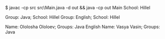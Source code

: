 $ javac -cp src src\Main.java -d out && java -cp out Main
School: Hillel

Group: Java; School: Hillel
Group: English; School: Hillel

Name: Ololosha Ololoev; Groups: Java English
Name: Vasya Vasin; Groups: Java
